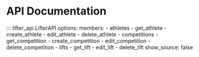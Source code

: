 # API Documentation

::: lifter_api.LifterAPI
    options:
      members:
        - athletes
        - get_athlete
        - create_athlete
        - edit_athlete
        - delete_athlete
        - competitions
        - get_competition
        - create_competition
        - edit_competition
        - delete_competition
        - lifts
        - get_lift
        - edit_lift
        - delete_lift
      show_source: false

